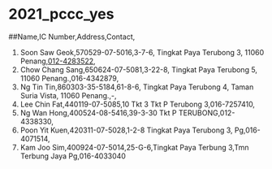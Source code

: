 # 2021_pccc_yes
##Name,IC Number,Address,Contact,
1. Soon Saw Geok,570529-07-5016,3-7-6, Tingkat Paya Terubong 3, 11060 Penang,[012-4283522](tel:012-4283522),
2. Chow Chang Sang,650624-07-5081,3-22-8, Tingkat Paya Terubong 5, 11060 Penang.,016-4342879,
3. Ng Tin Tin,860303-35-5184,61-8-6, Tingkat Paya Terubong 4, Taman Suria Vista, 11060 Penang.,-,
4. Lee Chin Fat,440119-07-5085,10 Tkt 3 Tkt P Terubong 3,016-7257410,
5. Ng Wan Hong,400524-08-5416,39-3-30 Tkt P TERUBONG,012-4338330,
6. Poon Yit Kuen,420311-07-5028,1-2-8 Tingkat Paya Terubong 3, Pg,016-4071514,
7. Kam Joo Sim,400924-07-5014,25-G-6,Tingkat Paya Terbung 3,Tmn Terbung Jaya Pg,016-4033040
